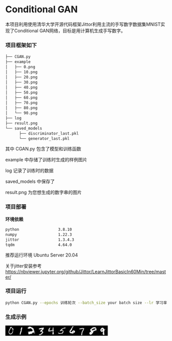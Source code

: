 # Conditional GAN
本项目利用使用清华大学开源代码框架Jittor利用主流的手写数字数据集MNIST实现了Conditional GAN网络，目标是用计算机生成手写数字。

### 项目框架如下

```.
├── CGAN.py
├── example
│   ├── 0.png
│   ├── 10.png
│   ├── 20.png
│   ├── 30.png
│   ├── 40.png
│   ├── 50.png
│   ├── 60.png
│   ├── 70.png
│   ├── 80.png
│   └── 90.png
├── log
├── result.png
└── saved_models
	  ├── discriminator_last.pkl
	  └── generator_last.pkl
```

其中 CGAN.py 包含了模型和训练函数

example 中存储了训练时生成的样例图片

log 记录了训练时的数据

saved_models 中保存了

result.png 为您想生成的数字串的图片



### 项目部署

**环境依赖**

```
python                 3.8.10
numpy                  1.22.3
jittor                 1.3.4.3
tqdm                   4.64.0
```

推荐运行环境 Ubuntu Server 20.04

关于jitter安装参考 https://nbviewer.jupyter.org/github/Jittor/LearnJittorBasicIn60Min/tree/master/



### 项目运行

```bash
python CGAN.py --epochs 训练轮次 --batch_size your batch size --lr 学习率 --latent_dim 隐向量维度 --n_class 分类个数 --img_size 图片的大小(正方形图片边长) --channels 图片的通道 --device 训练设备(CPU/GPU)
```



### 生成示例

![result](result.png)

